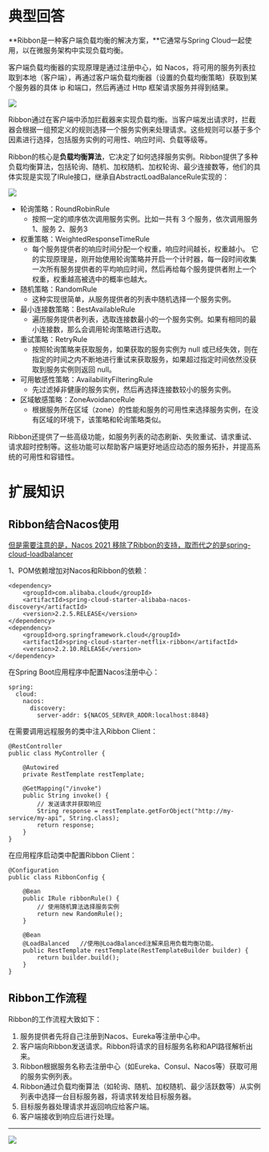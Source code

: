 # 典型回答


**Ribbon是一种客户端负载均衡的解决方案，**它通常与Spring Cloud一起使用，以在微服务架构中实现负载均衡。



客户端负载均衡器的实现原理是通过注册中心，如 Nacos，将可用的服务列表拉取到本地（客户端），再通过客户端负载均衡器（设置的负载均衡策略）获取到某个服务器的具体 ip 和端口，然后再通过 Http 框架请求服务并得到结果。



![](https://cdn.nlark.com/yuque/0/2023/png/5378072/1683878166235-0fca0c8a-624e-4ec0-a906-6eed33ef387c.png)



Ribbon通过在客户端中添加拦截器来实现负载均衡。当客户端发出请求时，拦截器会根据一组预定义的规则选择一个服务实例来处理请求。这些规则可以基于多个因素进行选择，包括服务实例的可用性、响应时间、负载等级等。



Ribbon的核心是**负载均衡算法**，它决定了如何选择服务实例。Ribbon提供了多种负载均衡算法，包括轮询、随机、加权随机、加权轮询、最少连接数等，他们的具体实现是实现了IRule接口，继承自AbstractLoadBalanceRule实现的：



![](https://cdn.nlark.com/yuque/0/2023/png/5378072/1683884330518-d0f60d7c-4974-4cb5-9484-bc0e7b09ee08.png)



+ 轮询策略：RoundRobinRule
    - 按照一定的顺序依次调用服务实例。比如一共有 3 个服务，依次调用服务 1、服务 2、服务3
+ 权重策略：WeightedResponseTimeRule
    - 每个服务提供者的响应时间分配一个权重，响应时间越长，权重越小。 它的实现原理是，刚开始使用轮询策略并开启一个计时器，每一段时间收集一次所有服务提供者的平均响应时间，然后再给每个服务提供者附上一个权重，权重越高被选中的概率也越大。
+ 随机策略：RandomRule
    - 这种实现很简单，从服务提供者的列表中随机选择一个服务实例。
+ 最小连接数策略：BestAvailableRule
    - 遍历服务提供者列表，选取连接数最小的⼀个服务实例。如果有相同的最小连接数，那么会调用轮询策略进行选取。
+ 重试策略：RetryRule
    - 按照轮询策略来获取服务，如果获取的服务实例为 null 或已经失效，则在指定的时间之内不断地进行重试来获取服务，如果超过指定时间依然没获取到服务实例则返回 null。
+ 可用敏感性策略：AvailabilityFilteringRule
    - 先过滤掉非健康的服务实例，然后再选择连接数较小的服务实例。
+ 区域敏感策略：ZoneAvoidanceRule
    - 根据服务所在区域（zone）的性能和服务的可用性来选择服务实例，在没有区域的环境下，该策略和轮询策略类似。





Ribbon还提供了一些高级功能，如服务列表的动态刷新、失败重试、请求重试、请求超时控制等。这些功能可以帮助客户端更好地适应动态的服务拓扑，并提高系统的可用性和容错性。



# 扩展知识


## Ribbon结合Nacos使用


<u>但是需要注意的是，Nacos 2021 移除了Ribbon的支持，取而代之的是spring-cloud-loadbalancer</u>



1、POM依赖增加对Nacos和Ribbon的依赖：



```plain
<dependency>
    <groupId>com.alibaba.cloud</groupId>
    <artifactId>spring-cloud-starter-alibaba-nacos-discovery</artifactId>
    <version>2.2.5.RELEASE</version>
</dependency>
<dependency>
    <groupId>org.springframework.cloud</groupId>
    <artifactId>spring-cloud-starter-netflix-ribbon</artifactId>
    <version>2.2.10.RELEASE</version>
</dependency>

```



在Spring Boot应用程序中配置Nacos注册中心：



```plain
spring:
  cloud:
    nacos:
      discovery:
        server-addr: ${NACOS_SERVER_ADDR:localhost:8848}

```



在需要调用远程服务的类中注入Ribbon Client：



```plain
@RestController
public class MyController {

    @Autowired
    private RestTemplate restTemplate;

    @GetMapping("/invoke")
    public String invoke() {
        // 发送请求并获取响应
        String response = restTemplate.getForObject("http://my-service/my-api", String.class);
        return response;
    }
}
```



在应用程序启动类中配置Ribbon Client：



```plain
@Configuration
public class RibbonConfig {

    @Bean
    public IRule ribbonRule() {
        // 使用随机算法选择服务实例
        return new RandomRule();
    }

    @Bean
    @LoadBalanced	//使用@LoadBalanced注解来启用负载均衡功能。
    public RestTemplate restTemplate(RestTemplateBuilder builder) {
        return builder.build();
    }
}

```



## <font style="color:rgb(18, 18, 18);">Ribbon工作流程</font>
Ribbon的工作流程大致如下：



1. 服务提供者先将自己注册到Nacos、Eureka等注册中心中。
2. 客户端向Ribbon发送请求。Ribbon将请求的目标服务名称和API路径解析出来。
3. Ribbon根据服务名称去注册中心（如Eureka、Consul、Nacos等）获取可用的服务实例列表。
4. Ribbon通过负载均衡算法（如轮询、随机、加权随机、最少活跃数等）从实例列表中选择一台目标服务器，将请求转发给目标服务器。
5. 目标服务器处理请求并返回响应给客户端。
6. 客户端接收到响应后进行处理。



****

![](https://cdn.nlark.com/yuque/0/2023/png/5378072/1683885945887-5a170460-5d9a-4a82-83ea-87fa0ad1c632.png)


